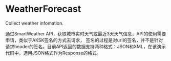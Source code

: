 WeatherForecast
===============
Collect weather infomation.

通过SmartWeather API，获取城市实时天气或最近3天天气信息，API的使用需要申请，类似于AKSK签名的方式去请求，
签名的过程是对url的签名，并不是针对请求header的签名。目前API返回的数据支持两种格式：JSON和XML，在该演示
代码中，选用JSON格式作为Response的格式。
